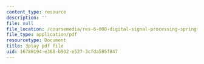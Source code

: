 ```yaml
---
content_type: resource
description: ''
file: null
file_location: /coursemedia/res-6-008-digital-signal-processing-spring-2011/16780194e368b932e5273cfda585f847_rkvEM5Y3N60.pdf
file_type: application/pdf
resourcetype: Document
title: 3play pdf file
uid: 16780194-e368-b932-e527-3cfda585f847
---
```

